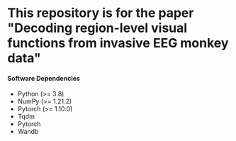 # This repository is for the paper "Decoding region-level visual functions from invasive EEG monkey data"


#### Software Dependencies

* Python (>= 3.8)
* NumPy (>= 1.21.2)
* Pytorch (>= 1.10.0)
* Tqdm
* Pytorch
* Wandb
